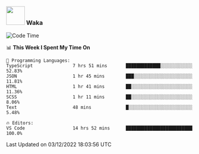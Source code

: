 ### <img src="https://media.giphy.com/media/VgCDAzcKvsR6OM0uWg/giphy.gif" width="50"> Waka

  <!--START_SECTION:waka-->
![Code Time](http://img.shields.io/badge/Code%20Time-1%2C134%20hrs%2015%20mins-blue)

📊 **This Week I Spent My Time On** 

```text
💬 Programming Languages: 
TypeScript               7 hrs 51 mins       █████████████░░░░░░░░░░░░   52.83% 
JSON                     1 hr 45 mins        ███░░░░░░░░░░░░░░░░░░░░░░   11.81% 
HTML                     1 hr 41 mins        ██░░░░░░░░░░░░░░░░░░░░░░░   11.36% 
SCSS                     1 hr 11 mins        ██░░░░░░░░░░░░░░░░░░░░░░░   8.06% 
Text                     48 mins             █░░░░░░░░░░░░░░░░░░░░░░░░   5.48%

🔥 Editors: 
VS Code                  14 hrs 52 mins      █████████████████████████   100.0%

```


 Last Updated on 03/12/2022 18:03:56 UTC
<!--END_SECTION:waka-->
